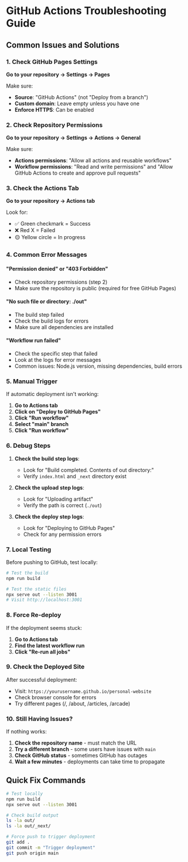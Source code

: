 # GitHub Actions Troubleshooting Guide

## Common Issues and Solutions

### 1. Check GitHub Pages Settings

**Go to your repository → Settings → Pages**

Make sure:
- **Source**: "GitHub Actions" (not "Deploy from a branch")
- **Custom domain**: Leave empty unless you have one
- **Enforce HTTPS**: Can be enabled

### 2. Check Repository Permissions

**Go to your repository → Settings → Actions → General**

Make sure:
- **Actions permissions**: "Allow all actions and reusable workflows"
- **Workflow permissions**: "Read and write permissions" and "Allow GitHub Actions to create and approve pull requests"

### 3. Check the Actions Tab

**Go to your repository → Actions tab**

Look for:
- ✅ Green checkmark = Success
- ❌ Red X = Failed
- 🟡 Yellow circle = In progress

### 4. Common Error Messages

#### "Permission denied" or "403 Forbidden"
- Check repository permissions (step 2)
- Make sure the repository is public (required for free GitHub Pages)

#### "No such file or directory: ./out"
- The build step failed
- Check the build logs for errors
- Make sure all dependencies are installed

#### "Workflow run failed"
- Check the specific step that failed
- Look at the logs for error messages
- Common issues: Node.js version, missing dependencies, build errors

### 5. Manual Trigger

If automatic deployment isn't working:

1. **Go to Actions tab**
2. **Click on "Deploy to GitHub Pages"**
3. **Click "Run workflow"**
4. **Select "main" branch**
5. **Click "Run workflow"**

### 6. Debug Steps

1. **Check the build step logs**:
   - Look for "Build completed. Contents of out directory:"
   - Verify `index.html` and `_next` directory exist

2. **Check the upload step logs**:
   - Look for "Uploading artifact"
   - Verify the path is correct (`./out`)

3. **Check the deploy step logs**:
   - Look for "Deploying to GitHub Pages"
   - Check for any permission errors

### 7. Local Testing

Before pushing to GitHub, test locally:

```bash
# Test the build
npm run build

# Test the static files
npx serve out --listen 3001
# Visit http://localhost:3001
```

### 8. Force Re-deploy

If the deployment seems stuck:

1. **Go to Actions tab**
2. **Find the latest workflow run**
3. **Click "Re-run all jobs"**

### 9. Check the Deployed Site

After successful deployment:
- Visit: `https://yourusername.github.io/personal-website`
- Check browser console for errors
- Try different pages (/, /about, /articles, /arcade)

### 10. Still Having Issues?

If nothing works:
1. **Check the repository name** - must match the URL
2. **Try a different branch** - some users have issues with `main`
3. **Check GitHub status** - sometimes GitHub has outages
4. **Wait a few minutes** - deployments can take time to propagate

## Quick Fix Commands

```bash
# Test locally
npm run build
npx serve out --listen 3001

# Check build output
ls -la out/
ls -la out/_next/

# Force push to trigger deployment
git add .
git commit -m "Trigger deployment"
git push origin main
```
